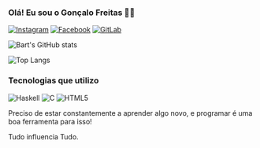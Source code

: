 
### Olá! Eu sou o Gonçalo Freitas 🤙🏾

[![Instagram](https://img.shields.io/badge/Instagram-E4405F?style=for-the-badge&logo=instagram&logoColor=white)](https://www.instagram.com/gsalo_/)
[![Facebook](https://img.shields.io/badge/Facebook-1877F2?style=for-the-badge&logo=facebook&logoColor=white)](https://www.facebook.com/goncalo.freitas.7568/)
[![GitLab](https://img.shields.io/badge/GitLab-330F63?style=for-the-badge&logo=gitlab&logoColor=white)](https://gitlab.com/bart115)

![Bart's GitHub stats](https://github-readme-stats.vercel.app/api?username=bart115&show_icons=true&theme=radical)

![Top Langs](https://github-readme-stats.vercel.app/api/top-langs/?username=bart115&layout=compact)

### Tecnologias que utilizo 
![Haskell](https://img.shields.io/badge/Haskell-5e5086?style=for-the-badge&logo=haskell&logoColor=white)
![C](https://img.shields.io/badge/c-%2300599C.svg?style=for-the-badge&logo=c&logoColor=white)
![HTML5](https://img.shields.io/badge/html5-%23E34F26.svg?style=for-the-badge&logo=html5&logoColor=white)

Preciso de estar constantemente a aprender algo novo, e programar é uma boa ferramenta para isso!

Tudo influencia Tudo.

